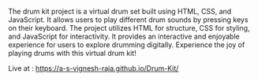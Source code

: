 The drum kit project is a virtual drum set built using HTML, CSS, and JavaScript. 
It allows users to play different drum sounds by pressing keys on their keyboard. 
The project utilizes HTML for structure, CSS for styling, and JavaScript for interactivity. 
It provides an interactive and enjoyable experience for users to explore drumming digitally. 
Experience the joy of playing drums with this virtual drum kit!



Live at : https://a-s-vignesh-raja.github.io/Drum-Kit/
